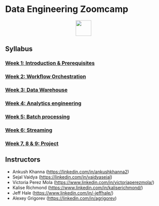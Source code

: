 # Data Engineering Zoomcamp


<p align="center">
  <a href="https://airtable.com/shr6oVXeQvSI5HuWD"><img src="https://user-images.githubusercontent.com/875246/185755203-17945fd1-6b64-46f2-8377-1011dcb1a444.png" height="50" /></a>
</p>


## Syllabus

### [Week 1: Introduction & Prerequisites](week_1_basics_n_setup)
### [Week 2: Workflow Orchestration](week_2_workflow_orchestration/)
### [Week 3: Data Warehouse](week_3_data_warehouse)
### [Week 4: Analytics engineering](week_4_analytics_engineering/)
### [Week 5: Batch processing](week_5_batch_processing)
### [Week 6: Streaming](week_6_stream_processing)
### [Week 7, 8 & 9: Project](week_7_project)

## Instructors

- Ankush Khanna (https://linkedin.com/in/ankushkhanna2)
- Sejal Vaidya (https://linkedin.com/in/vaidyasejal)
- Victoria Perez Mola (https://www.linkedin.com/in/victoriaperezmola/)
- Kalise Richmond (https://www.linkedin.com/in/kaliserichmond/)
- Jeff Hale (https://www.linkedin.com/in/-jeffhale/)
- Alexey Grigorev (https://linkedin.com/in/agrigorev)
